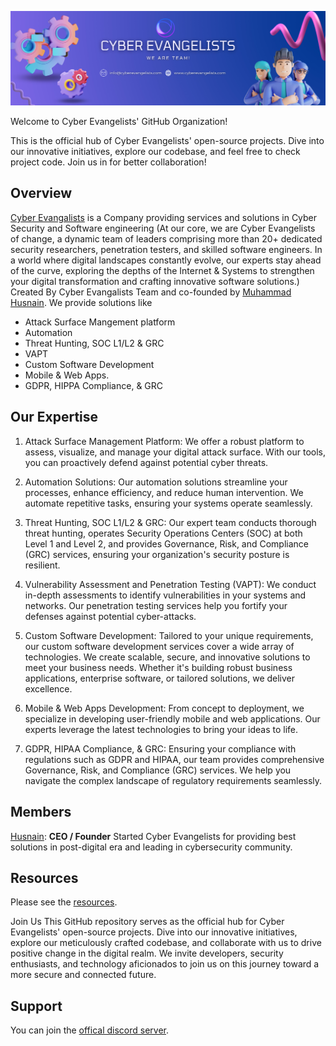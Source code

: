 ![Alt text](github-profile-ce.png)

Welcome to Cyber Evangelists' GitHub Organization!

This is the official hub of Cyber Evangelists' open-source projects. Dive into our innovative initiatives, explore our codebase, and feel free to check project code. Join us in for better collaboration!

## Overview
[Cyber Evangalists](https://www.cyberevangelists.com) is a Company providing services and solutions in Cyber Security and Software engineering (At our core, we are Cyber Evangelists of change, a dynamic team of leaders comprising more than 20+ dedicated security researchers, penetration testers, and skilled software engineers. In a world where digital landscapes constantly evolve, our experts stay ahead of the curve, exploring the depths of the Internet & Systems to strengthen your digital transformation and crafting innovative software solutions.) Created By Cyber Evangalists Team and co-founded by [Muhammad Husnain](https://github.com/husnain-ce). We provide solutions like 
- Attack Surface Mangement platform
- Automation
- Threat Hunting, SOC L1/L2 & GRC
- VAPT
- Custom Software Development
- Mobile & Web Apps.
- GDPR, HIPPA Compliance, & GRC

## Our Expertise

1. Attack Surface Management Platform:
We offer a robust platform to assess, visualize, and manage your digital attack surface. With our tools, you can proactively defend against potential cyber threats.

2. Automation Solutions:
Our automation solutions streamline your processes, enhance efficiency, and reduce human intervention. We automate repetitive tasks, ensuring your systems operate seamlessly.

3. Threat Hunting, SOC L1/L2 & GRC:
Our expert team conducts thorough threat hunting, operates Security Operations Centers (SOC) at both Level 1 and Level 2, and provides Governance, Risk, and Compliance (GRC) services, ensuring your organization's security posture is resilient.

4. Vulnerability Assessment and Penetration Testing (VAPT):
We conduct in-depth assessments to identify vulnerabilities in your systems and networks. Our penetration testing services help you fortify your defenses against potential cyber-attacks.

5. Custom Software Development:
Tailored to your unique requirements, our custom software development services cover a wide array of technologies. We create scalable, secure, and innovative solutions to meet your business needs. Whether it's building robust business applications, enterprise software, or tailored solutions, we deliver excellence.

6. Mobile & Web Apps Development:
From concept to deployment, we specialize in developing user-friendly mobile and web applications. Our experts leverage the latest technologies to bring your ideas to life.

7. GDPR, HIPAA Compliance, & GRC:
Ensuring your compliance with regulations such as GDPR and HIPAA, our team provides comprehensive Governance, Risk, and Compliance (GRC) services. We help you navigate the complex landscape of regulatory requirements seamlessly.

## Members
[Husnain](https://www.github.com/husnain-ce): **CEO / Founder** 
Started Cyber Evangelists for providing best solutions in post-digital era and leading in cybersecurity community.


## Resources
Please see the [resources](https://github.com/cyber-evangelists).

Join Us
This GitHub repository serves as the official hub for Cyber Evangelists' open-source projects. Dive into our innovative initiatives, explore our meticulously crafted codebase, and collaborate with us to drive positive change in the digital realm. We invite developers, security enthusiasts, and technology aficionados to join us on this journey toward a more secure and connected future.

## Support
You can join the [offical discord server]().
